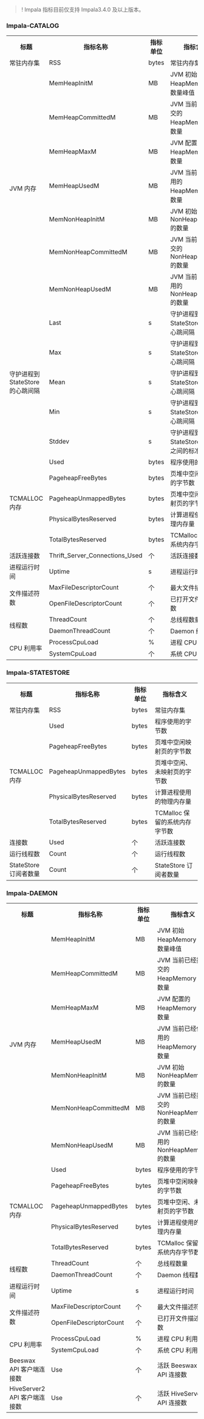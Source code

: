 >! Impala 指标目前仅支持 Impala3.4.0 及以上版本。
### Impala-CATALOG
<table>
<tr>
<th width=20%>标题 </th>
<th width=20%>指标名称</th>
<th width=15%>指标单位</th>
<th width=45%>指标含义 </th>
</tr><tr>
<td >常驻内存集</td>
<td >RSS</td>
<td >bytes</td>
<td >常驻内存集</td>
</tr><tr>
<td rowspan=7>JVM 内存</td>
<td >MemHeapInitM</td>
<td >MB</td>
<td >JVM 初始 HeapMemory 的数量峰值</td>
</tr><tr>
<td >MemHeapCommittedM</td>
<td >MB</td>
<td >JVM 当前已经提交的 HeapMemory 的数量</td>
</tr><tr>
<td >MemHeapMaxM</td>
<td >MB</td>
<td >JVM 配置的 HeapMemory 的数量</td>
</tr><tr>
<td >MemHeapUsedM</td>
<td >MB</td>
<td >JVM 当前已经使用的 HeapMemory 的数量</td>
</tr><tr>
<td >MemNonHeapInitM</td>
<td >MB</td>
<td >JVM 初始 NonHeapMemory的数量</td>
</tr><tr>
<td >MemNonHeapCommittedM</td>
<td >MB</td>
<td >JVM 当前已经提交的 NonHeapMemory 的数量</td>
</tr><tr>
<td >MemNonHeapUsedM</td>
<td >MB</td>
<td >JVM 当前已经使用的 NonHeapMemory 的数量</td>
</tr><tr>
<td rowspan=5>守护进程到 StateStore 的心跳间隔</td>
<td >Last</td>
<td >s</td>
<td >守护进程到 StateStore 的最近心跳间隔</td>
</tr><tr>
<td >Max</td>
<td >s</td>
<td >守护进程到 StateStore 的最大心跳间隔</td>
</tr><tr>
<td >Mean</td>
<td >s</td>
<td >守护进程到 StateStore 的平均心跳间隔</td>
</tr><tr>
<td >Min</td>
<td >s</td>
<td >守护进程到 StateStore 的最小心跳间隔</td>
</tr><tr>
<td >Stddev</td>
<td >s</td>
<td >守护进程到 StateStore 的心跳之间的标准偏差</td>
</tr><tr>
<td rowspan=5>TCMALLOC 内存</td>
<td >Used</td>
<td >bytes</td>
<td >程序使用的字节数</td>
</tr><tr>
<td >PageheapFreeBytes</td>
<td >bytes</td>
<td >页堆中空闲映射页的字节数</td>
</tr><tr>
<td >PageheapUnmappedBytes</td>
<td >bytes</td>
<td >页堆中空闲、未映射页的字节数</td>
</tr><tr>
<td >PhysicalBytesReserved</td>
<td >bytes</td>
<td >计算进程使用的物理内存量</td>
</tr><tr>
<td >TotalBytesReserved</td>
<td >bytes</td>
<td >TCMalloc 保留的系统内存字节数</td>
</tr><tr>
<td >活跃连接数</td>
<td >Thrift_Server_Connections_Used</td>
<td >个</td>
<td >活跃连接数</td>
</tr><tr>
<td >进程运行时间</td>
<td >Uptime</td>
<td >s</td>
<td >进程运行时间</td>
</tr><tr>
<td rowspan=2>文件描述符数</td>
<td >MaxFileDescriptorCount</td>
<td >个</td>
<td >最大文件描述符数</td>
</tr><tr>
<td >OpenFileDescriptorCount</td>
<td >个</td>
<td >已打开文件描述符数</td>
</tr><tr>
<td rowspan=2>线程数</td>
<td >ThreadCount</td>
<td >个</td>
<td >总线程数量</td>
</tr><tr>
<td >DaemonThreadCount</td>
<td >个</td>
<td >Daemon 线程数</td>
</tr><tr>
<td rowspan=2>CPU 利用率</td>
<td >ProcessCpuLoad</td>
<td >%</td>
<td >进程 CPU 利用率</td>
</tr><tr>
<td >SystemCpuLoad</td>
<td >个</td>
<td >系统 CPU 利用率</td>
</tr></table>

### Impala-STATESTORE
<table>
<tr>
<th width=20%>标题 </th>
<th width=20%>指标名称</th>
<th width=15%>指标单位</th>
<th width=45%>指标含义 </th>
</tr><tr>
<td >常驻内存集</td>
<td >RSS</td>
<td >bytes</td>
<td >常驻内存集</td>
</tr><tr>
<td rowspan=5>TCMALLOC 内存</td>
<td >Used</td>
<td >bytes</td>
<td >程序使用的字节数</td>
</tr><tr>
<td >PageheapFreeBytes</td>
<td >bytes</td>
<td >页堆中空闲映射页的字节数</td>
</tr><tr>
<td >PageheapUnmappedBytes</td>
<td >bytes</td>
<td >页堆中空闲、未映射页的字节数</td>
</tr><tr>
<td >PhysicalBytesReserved</td>
<td >bytes</td>
<td >计算进程使用的物理内存量</td>
</tr><tr>
<td >TotalBytesReserved</td>
<td >bytes</td>
<td >TCMalloc 保留的系统内存字节数</td>
</tr><tr>
<td >连接数</td>
<td >Used</td>
<td >个</td>
<td >活跃连接数</td>
</tr><tr>
<td >运行线程数</td>
<td >Count</td>
<td >个</td>
<td >运行线程数</td>
</tr><tr>
<td >StateStore 订阅者数量</td>
<td >Count</td>
<td >个</td>
<td >StateStore 订阅者数量</td>
</tr></table>

### Impala-DAEMON
<table>
<tr>
<th width=20%>标题 </th>
<th width=20%>指标名称</th>
<th width=15%>指标单位</th>
<th width=45%>指标含义 </th>
</tr><tr>
<td rowspan=7>JVM 内存</td>
<td >MemHeapInitM</td>
<td >MB</td>
<td >JVM 初始 HeapMemory 的数量峰值</td>
</tr><tr>
<td >MemHeapCommittedM</td>
<td >MB</td>
<td >JVM 当前已经提交的 HeapMemory 的数量</td>
</tr><tr>
<td >MemHeapMaxM</td>
<td >MB</td>
<td >JVM 配置的 HeapMemory 的数量</td>
</tr><tr>
<td >MemHeapUsedM</td>
<td >MB</td>
<td >JVM 当前已经使用的 HeapMemory 的数量</td>
</tr><tr>
<td >MemNonHeapInitM</td>
<td >MB</td>
<td >JVM 初始 NonHeapMemory的数量</td>
</tr><tr>
<td >MemNonHeapCommittedM</td>
<td >MB</td>
<td >JVM 当前已经提交的 NonHeapMemory 的数量</td>
</tr><tr>
<td >MemNonHeapUsedM</td>
<td >MB</td>
<td >JVM 当前已经使用的 NonHeapMemory 的数量</td>
</tr><tr>
<td rowspan=5>TCMALLOC 内存</td>
<td >Used</td>
<td >bytes</td>
<td >程序使用的字节数</td>
</tr><tr>
<td >PageheapFreeBytes</td>
<td >bytes</td>
<td >页堆中空闲映射页的字节数</td>
</tr><tr>
<td >PageheapUnmappedBytes</td>
<td >bytes</td>
<td >页堆中空闲、未映射页的字节数</td>
</tr><tr>
<td >PhysicalBytesReserved</td>
<td >bytes</td>
<td >计算进程使用的物理内存量</td>
</tr><tr>
<td >TotalBytesReserved</td>
<td >bytes</td>
<td >TCMalloc 保留的系统内存字节数</td>
</tr><tr>
<td rowspan=2>线程数</td>
<td >ThreadCount</td>
<td >个</td>
<td >总线程数量</td>
</tr><tr>
<td >DaemonThreadCount</td>
<td >个</td>
<td >Daemon 线程数</td>
</tr><tr>
<td >进程运行时间</td>
<td >Uptime</td>
<td >s</td>
<td >进程运行时间</td>
</tr><tr>
<td rowspan=2>文件描述符数</td>
<td >MaxFileDescriptorCount</td>
<td >个</td>
<td >最大文件描述符数</td>
</tr><tr>
<td >OpenFileDescriptorCount</td>
<td >个</td>
<td >已打开文件描述符数</td>
</tr><tr>
<td rowspan=2>CPU 利用率</td>
<td >ProcessCpuLoad</td>
<td >%</td>
<td >进程 CPU 利用率</td>
</tr><tr>
<td >SystemCpuLoad</td>
<td >个</td>
<td >系统 CPU 利用率</td>
</tr>
<tr>
<td >Beeswax API 客户端连接数</td>
<td >Use</td>
<td >个</td>
<td >活跃 Beeswax API 连接数</td>
</tr>
<tr>
<td >HiveServer2 API 客户端连接数</td>
<td >Use</td>
<td >个</td>
<td >活跃 HiveServer2 API 连接数</td>
</tr>
</table>

